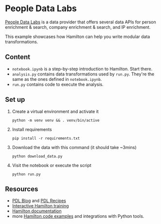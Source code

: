 # People Data Labs

[People Data Labs](https://www.peopledatalabs.com/) is a data provider that offers several data APIs for person enrichment & search, company enrichment & search, and IP enrichment.

This example showcases how Hamilton can help you write modular data transformations.


## Content
- `notebook.ipynb` is a step-by-step introduction to Hamilton. Start there.
- `analysis.py` contains data transformations used by `run.py`. They're the same as the ones defined in `notebook.ipynb`.
- `run.py` contains code to execute the analysis.


## Set up
1. Create a virtual environment and activate it
    ```console
    python -m venv venv && . venv/bin/active
    ```

2. Install requirements
    ```console
    pip install -r requirements.txt
    ```

3. Download the data with this command (it should take ~3mins)
    ```console
    python download_data.py
    ```

4. Visit the notebook or execute the script
    ```console
    python run.py
    ```

## Resources
- [PDL Blog](https://blog.peopledatalabs.com/) and [PDL Recipes](https://docs.peopledatalabs.com/recipes)
- [Interactive Hamilton training](https://www.tryhamilton.dev/hamilton-basics/jumping-in)
- [Hamilton documentation](https://hamilton.dagworks.io/en/latest/concepts/node/)
- more [Hamilton code examples](https://github.com/DAGWorks-Inc/hamilton/tree/main/examples) and integrations with Python tools.
